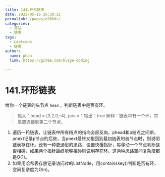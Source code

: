 ```yaml
---
title: 141.环形链表
date: 2023-05-16 18:38:11
permalink: /pages/e966dc/
categories: 
  - 算法
  - 链表
tags: 
  - Leetcode
  - 链表
author: 
  name: phan
  link: https://gitee.com/blage-coding

---
```

# 141.环形链表

给你一个链表的头节点 `head` ，判断链表中是否有环。

> 输入：head = [3,2,0,-4], pos = 1
> 输出：true
> 解释：链表中有一个环，其尾部连接到第二个节点。

1. 遍历一轮链表，让链表中所有结点的指向全部反向，phead和p结点之间断，pnext记录p节点的后继，当pnext最终又指回到最初链表的首节点时，则说明链表存在环。还有一种更通俗的思路，设置快慢指针，每移动一个节点判断是否相碰，如果两个指针最终能够相碰则说明存在环。这两种思路空间复杂度都是O(1)。
2. 如果用哈希表存放记录访问过的ListNode，用containskey()判断是否有环，空间复杂度为O(n)。